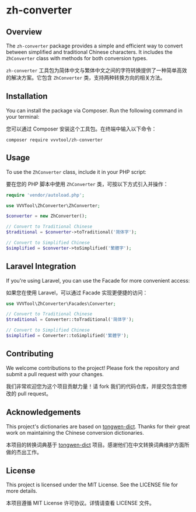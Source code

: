 # zh-converter

## Overview

The `zh-converter` package provides a simple and efficient way to convert between simplified and traditional Chinese characters. It includes the `ZhConverter` class with methods for both conversion types.

`zh-converter` 工具包为简体中文与繁体中文之间的字符转换提供了一种简单高效的解决方案。它包含 `ZhConverter` 类，支持两种转换方向的相关方法。

## Installation

You can install the package via Composer. Run the following command in your terminal:

您可以通过 Composer 安装这个工具包。在终端中输入以下命令：

```
composer require vvvtool/zh-converter
```

## Usage

To use the `ZhConverter` class, include it in your PHP script:

要在您的 PHP 脚本中使用 `ZhConverter` 类，可按以下方式引入并操作：

```php
require 'vendor/autoload.php';

use VVVTool\ZhConverter\ZhConverter;

$converter = new ZhConverter();

// Convert to Traditional Chinese
$traditional = $converter->toTraditional('简体字');

// Convert to Simplified Chinese
$simplified = $converter->toSimplified('繁體字');
```

## Laravel Integration

If you're using Laravel, you can use the Facade for more convenient access:

如果您在使用 Laravel，可以通过 Facade 实现更便捷的访问：

```php
use VVVTool\ZhConverter\Facades\Converter;

// Convert to Traditional Chinese
$traditional = Converter::toTraditional('简体字');

// Convert to Simplified Chinese
$simplified = Converter::toSimplified('繁體字');
```

## Contributing

We welcome contributions to the project! Please fork the repository and submit a pull request with your changes.

我们非常欢迎您为这个项目贡献力量！请 fork 我们的代码仓库，并提交包含您修改的 pull request。

## Acknowledgements

This project's dictionaries are based on [tongwen-dict](https://github.com/tongwentang/tongwen-dict). Thanks for their great work on maintaining the Chinese conversion dictionaries.

本项目的转换词典基于 [tongwen-dict](https://github.com/tongwentang/tongwen-dict) 项目。感谢他们在中文转换词典维护方面所做的杰出工作。

## License

This project is licensed under the MIT License. See the LICENSE file for more details.

本项目遵循 MIT License 许可协议。详情请查看 LICENSE 文件。

